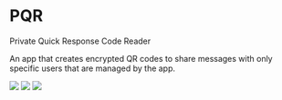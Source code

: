 # PQR
Private Quick Response Code Reader

An app that creates encrypted QR codes to share messages with only specific users that are managed by the app.

<img src="https://s11.postimg.org/ia8ftfj83/gallery-5.jpg">
<img src="https://s22.postimg.org/rcvwm96dd/gallery-6.jpg">
<img src="https://s8.postimg.org/nj0ix1jrp/gallery-7.jpg">

